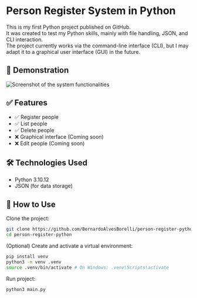 # Person Register System in Python

This is my first Python project published on GitHub.  
It was created to test my Python skills, mainly with file handling, JSON, and CLI interaction.  
The project currently works via the command-line interface (CLI), but I may adapt it to a graphical user interface (GUI) in the future.

## 📸 Demonstration

![Screenshot of the system functionalities](https://drive.google.com/uc?id=1JsiP186gStdR1XYXPkU0gRV88LpaSJ3E)

## ✅ Features

- ✅ Register people  
- ✅ List people  
- ✅ Delete people  
- ❌ Graphical interface (Coming soon)  
- ❌ Edit people (Coming soon)  

## 🛠️ Technologies Used

- Python 3.10.12  
- JSON (for data storage)  

## 🚀 How to Use

Clone the project:

```bash
git clone https://github.com/BernardoAlvesBorelli/person-register-python.git
cd person-register-python
```

(Optional) Create and activate a virtual environment:
```bash
pip install venv
python3 -m venv .venv
source .venv/bin/activate # On Windows: .venv\Scripts\activate
```

Run project:
```bash
python3 main.py
```